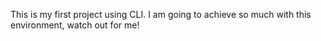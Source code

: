 This is my first project using CLI.
I am going to achieve so much with this environment, watch out for me!
